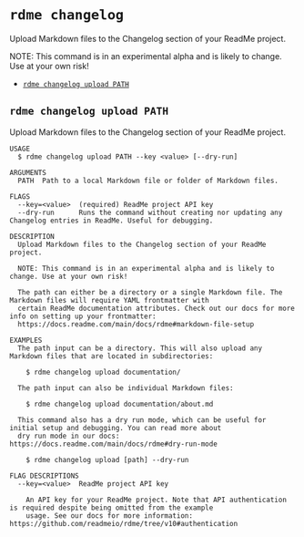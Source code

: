 `rdme changelog`
================

Upload Markdown files to the Changelog section of your ReadMe project.

NOTE: This command is in an experimental alpha and is likely to change. Use at your own risk!

* [`rdme changelog upload PATH`](#rdme-changelog-upload-path)

## `rdme changelog upload PATH`

Upload Markdown files to the Changelog section of your ReadMe project.

```
USAGE
  $ rdme changelog upload PATH --key <value> [--dry-run]

ARGUMENTS
  PATH  Path to a local Markdown file or folder of Markdown files.

FLAGS
  --key=<value>  (required) ReadMe project API key
  --dry-run      Runs the command without creating nor updating any Changelog entries in ReadMe. Useful for debugging.

DESCRIPTION
  Upload Markdown files to the Changelog section of your ReadMe project.

  NOTE: This command is in an experimental alpha and is likely to change. Use at your own risk!

  The path can either be a directory or a single Markdown file. The Markdown files will require YAML frontmatter with
  certain ReadMe documentation attributes. Check out our docs for more info on setting up your frontmatter:
  https://docs.readme.com/main/docs/rdme#markdown-file-setup

EXAMPLES
  The path input can be a directory. This will also upload any Markdown files that are located in subdirectories:

    $ rdme changelog upload documentation/

  The path input can also be individual Markdown files:

    $ rdme changelog upload documentation/about.md

  This command also has a dry run mode, which can be useful for initial setup and debugging. You can read more about
  dry run mode in our docs: https://docs.readme.com/main/docs/rdme#dry-run-mode

    $ rdme changelog upload [path] --dry-run

FLAG DESCRIPTIONS
  --key=<value>  ReadMe project API key

    An API key for your ReadMe project. Note that API authentication is required despite being omitted from the example
    usage. See our docs for more information: https://github.com/readmeio/rdme/tree/v10#authentication
```
